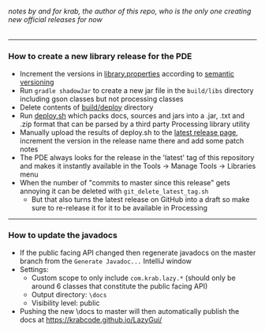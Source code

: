 ###### notes by and for krab, the author of this repo, who is the only one creating new official releases for now

---
### How to create a new library release for the PDE

- Increment the versions in [library.properties](library.properties) according to [semantic versioning](https://semver.org/)
- Run `gradle shadowJar` to create a new jar file in the `build/libs` directory including gson classes but not processing classes
- Delete contents of [build/deploy](build/deploy) directory
- Run [deploy.sh](deploy.sh) which packs docs, sources and jars into a .jar, .txt and .zip format that can be parsed by a third party Processing library utility
- Manually upload the results of deploy.sh to the [latest release page](https://github.com/KrabCode/LazyGui/releases/tag/latest), increment the version in the release name there and add some patch notes
- The PDE always looks for the release in the 'latest' tag of this repository and makes it instantly available in the Tools -> Manage Tools -> Libraries menu
- When the number of "commits to master since this release" gets annoying it can be deleted with `git_delete_latest_tag.sh`
    - But that also turns the latest release on GitHub into a draft so make sure to re-release it for it to be available in Processing

---
### How to update the javadocs
- If the public facing API changed then regenerate javadocs on the master branch from the `Generate Javadoc...` IntelliJ window
- Settings:
    - Custom scope to only include `com.krab.lazy.*` (should only be around 6 classes that constitute the public facing API)
    - Output directory: `\docs`
    - Visibility level: public
- Pushing the new \docs to master will then automatically publish the docs at https://krabcode.github.io/LazyGui/